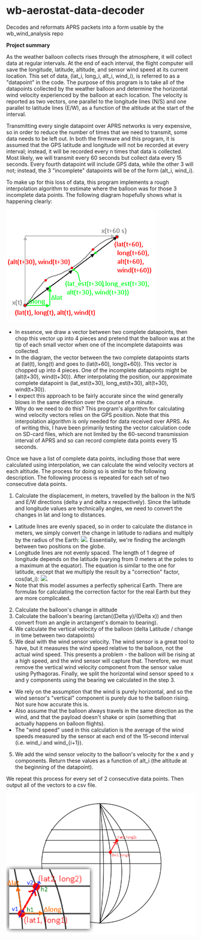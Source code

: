 # wb-aerostat-data-decoder
Decodes and reformats APRS packets into a form usable by the wb_wind_analysis repo

**Project summary** 

As the weather balloon collects rises through the atmosphere, it will collect data at regular intervals. At the end of each interval, the flight computer will save the longitude, latitude, altitude, and sensor wind speed at its current location. This set of data, (lat_i, long_i, alt_i, wind_i), is referred to as a "datapoint" in the code. The purpose of this program is to take all of the datapoints collected by the weather balloon and determine the horizontal wind velocity experienced by the balloon at each location. The velocity is reported as two vectors, one parallel to the longitude lines (N/S) and one parallel to latitude lines (E/W), as a function of the altitude at the start of the interval. 

Transmitting every single datapoint over APRS networks is very expensive, so in order to reduce the number of times that we need to transmit, some data needs to be left out. In both the firmware and this program, it is assumed that the GPS latitude and longitude will not be recorded at every interval; instead, it will be recorded every n times that data is collected. Most likely, we will transmit every 60 seconds but collect data every 15 seconds. Every fourth datapoint will include GPS data, while the other 3 will not; instead, the 3 "incomplete" datapoints will be of the form (alt_i, wind_i). 

To make up for this loss of data, this program implements a rough interpolation algorithm to estimate where the balloon was for those 3 incomplete data points. The following diagram hopefully shows what is happening clearly:

![Data interpolation](https://github.com/UBC-Rocket/wb-aerostat-data-decoder/blob/main/resources/interpolation.png?raw=true)

- In essence, we draw a vector between two complete datapoints, then chop this vector up into 4 pieces and pretend that the balloon was at the tip of each small vector when one of the incomplete datapoints was collected. 
- In the diagram, the vector between the two complete datapoints starts at (lat(t), long(t) and goes to (lat(t+60), long(t+60)). This vector is chopped up into 4 pieces. One of the incomplete datapoints might be (alt(t+30), wind(t+30)). After interpolating the position, our approximate complete datapoint is (lat_est(t+30), long_est(t+30), alt(t+30), wind(t+30)). 
- I expect this approach to be fairly accurate since the wind generally blows in the same direction over the course of a minute.
- Why do we need to do this? This program's algorithm for calculating wind velocity vectors relies on the GPS position. Note that this interpolation algorithm is only needed for data received over APRS. As of writing this, I have been primarily testing the vector calculation code on SD-card files, which are not limited by the 60-second transmission interval of APRS and so can record complete data points every 15 seconds.

Once we have a list of complete data points, including those that were calculated using interpolation, we can calculate the wind velocity vectors at each altitude. The process for doing so is similar to the following description. The following process is repeated for each set of two consecutive data points. 

1) Calculate the displacement, in meters, travelled by the balloon in the N/S and E/W directions (delta y and delta x respectively). Since the latitude and longitude values are technically angles, we need to convert the changes in lat and long to distances.
  - Latitude lines are evenly spaced, so in order to calculate the distance in meters, we simply convert the change in latitude to radians and multiply by the radius of the Earth: <img src="https://render.githubusercontent.com/render/math?math=\Delta y = \frac{\pi}{180}*R_{Earth} * \Delta Lat">. Essentially, we're finding the arclength between two positions on the globe. 
  - Longitude lines are not evenly spaced. The length of 1 degree of longitude depends on the latitude (varying from 0 meters at the poles to a maximum at the equator). The equation is similar to the one for latitude, except that we multiply the result by a "correction" factor, cos(lat_i): <img src="https://render.githubusercontent.com/render/math?math=\Delta x = \frac{\pi}{180}*R_{Earth} * \Delta Long * \cos{(Lat_1)}">.
  - Note that this model assumes a perfectly spherical Earth. There are formulas for calculating the correction factor for the real Earth but they are more complicated.  
2) Calculate the balloon's change in altitude
3) Calculate the balloon's bearing (arctan((Delta y)/(Delta x)) and then convert from an angle in arctangent's domain to bearing).
4) We calculate the vertical velocity of the balloon (delta Latitude / change in time between two datapoints)
5) We deal with the wind sensor velocity. The wind sensor is a great tool to have, but it measures the wind speed relative to the balloon, not the actual wind speed. This presents a problem - the balloon will be rising at a high speed, and the wind sensor will capture that. Therefore, we must remove the vertical wind velocity component from the sensor value using Pythagoras. Finally, we split the horizontal wind sensor speed to x and y components using the bearing we calculated in the step 3.
  - We rely on the assumption that the wind is purely horizontal, and so the wind sensor's "vertical" component is purely due to the balloon rising. Not sure how accurate this is.
  - Also assume that the balloon always travels in the same direction as the wind, and that the payload doesn't shake or spin (something that actually happens on balloon flights).
  - The "wind speed" used in this calculation is the average of the wind speeds measured by the sensor at each end of the 15-second interval (i.e. wind_i and wind_{i+1}).
5) We add the wind sensor velocity to the balloon's velocity for the x and y components. Return these values as a function of alt_i (the altitude at the beginning of the datapoint).

We repeat this process for every set of 2 consecutive data points. Then output all of the vectors to a csv file.

![Vector calculation](https://github.com/UBC-Rocket/wb-aerostat-data-decoder/blob/main/resources/readme_image.png?raw=true)


